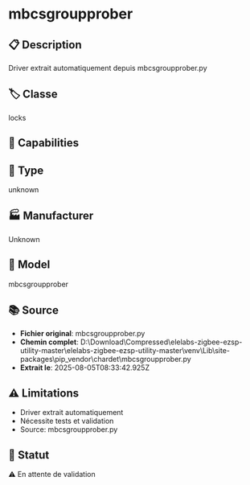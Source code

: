 # mbcsgroupprober

## 📋 Description
Driver extrait automatiquement depuis mbcsgroupprober.py

## 🏷️ Classe
locks

## 🔧 Capabilities


## 📡 Type
unknown

## 🏭 Manufacturer
Unknown

## 📱 Model
mbcsgroupprober

## 📚 Source
- **Fichier original**: mbcsgroupprober.py
- **Chemin complet**: D:\Download\Compressed\elelabs-zigbee-ezsp-utility-master\elelabs-zigbee-ezsp-utility-master\venv\Lib\site-packages\pip\_vendor\chardet\mbcsgroupprober.py
- **Extrait le**: 2025-08-05T08:33:42.925Z

## ⚠️ Limitations
- Driver extrait automatiquement
- Nécessite tests et validation
- Source: mbcsgroupprober.py

## 🚀 Statut
⚠️ En attente de validation
